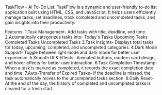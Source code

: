 TaskFlow - AI To-Do List:
TaskFlow is a dynamic and user-friendly to-do list application built using HTML, CSS, and JavaScript. It helps users efficiently manage tasks, set deadlines, track completed and uncompleted tasks, and gain insights into their productivity.

Features:
1.Task Management-
Add tasks with title, deadline, and time.
2.Automatically categorizes tasks into-
Today's Tasks
Upcoming Tasks
Completed Tasks
Uncompleted Tasks
3.Task Insights-
Displays total tasks for today, upcoming, completed, and uncompleted categories.
4.Dark Mode Support-
Toggle between light mode and dark mode for better user experience.
5.Smooth UI & Effects-
Animated buttons, modern card design, and hover effects for better user interaction.
6.Task Completion Timestamp-
When a task is marked as completed, it records the exact completion date and time.
7.Auto-Transfer of Expired Tasks-
If the deadline is missed, the task automatically moves to the uncompleted tasks section.
8.Daily Reset-
At the end of the day, the history of completed and uncompleted tasks is cleared for a fresh start.
  
